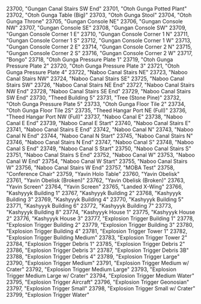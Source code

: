 ﻿23700, "Gungan Canal Stairs SW End"
23701, "Otoh Gunga Potted Plant"
23702, "Otoh Gunga Table (Big)"
23703, "Otoh Gunga Stool"
23704, "Otoh Gunga Throne"
23705, "Gungan Console NE"
23706, "Gungan Console NW"
23707, "Gungan Console SE"
23708, "Gungan Console SW"
23709, "Gungan Console Corner 1 E"
23710, "Gungan Console Corner 1 N"
23711, "Gungan Console Corner 1 S"
23712, "Gungan Console Corner 1 W"
23713, "Gungan Console Corner 2 E"
23714, "Gungan Console Corner 2 N"
23715, "Gungan Console Corner 2 S"
23716, "Gungan Console Corner 2 W"
23717, "Bongo"
23718, "Otoh Gunga Pressure Plate 1"
23719, "Otoh Gunga Pressure Plate 2"
23720, "Otoh Gunga Pressure Plate 3"
23721, "Otoh Gunga Pressure Plate 4"
23722, "Naboo Canal Stairs NE"
23723, "Naboo Canal Stairs NW"
23724, "Naboo Canal Stairs SE"
23725, "Naboo Canal Stairs SW"
23726, "Naboo Canal Stairs NE End"
23727, "Naboo Canal Stairs NW End"
23728, "Naboo Canal Stairs SE End"
23729, "Naboo Canal Stairs SW End"
23730, "Theed Building  5"
23731, "Tree (Stone Pine)"
23732, "Otoh Gunga Pressure Plate 5"
23733, "Otoh Gunga Floor Tile 2"
23734, "Otoh Gunga Floor Tile 2S"
23735, "Theed Hangar Port NE (Full)"
23736, "Theed Hangar Port NW (Full)"
23737, "Naboo Canal E"
23738, "Naboo Canal E End"
23739, "Naboo Canal E Start"
23740, "Naboo Canal Stairs E"
23741, "Naboo Canal Stairs E End"
23742, "Naboo Canal N"
23743, "Naboo Canal N End"
23744, "Naboo Canal N Start"
23745, "Naboo Canal Stairs N"
23746, "Naboo Canal Stairs N End"
23747, "Naboo Canal S"
23748, "Naboo Canal S End"
23749, "Naboo Canal S Start"
23750, "Naboo Canal Stairs S"
23751, "Naboo Canal Stairs S End"
23752, "Naboo Canal W"
23753, "Naboo Canal W End"
23754, "Naboo Canal W Start"
23755, "Naboo Canal Stairs W"
23756, "Naboo Canal Stairs W End"
23757, "MOBA Test"
23758, "Conference Chair"
23759, "Yavin Holo Table"
23760, "Yavin Obelisk"
23761, "Yavin Obelisk (Broken)"
23762, "Yavin Obelisk (Broken)"
23763, "Yavin Screen"
23764, "Yavin Screen"
23765, "Landed X-Wing"
23766, "Kashyyyk Building 1"
23767, "Kashyyyk Building 2"
23768, "Kashyyyk Building 3"
23769, "Kashyyyk Building 4"
23770, "Kashyyyk Building 5"
23771, "Kashyyyk Building 6"
23772, "Kashyyyk Building 7"
23773, "Kashyyyk Building 8"
23774, "Kashyyyk House 1"
23775, "Kashyyyk House 2"
23776, "Kashyyyk House 3"
23777, "Explosion Trigger Building 1"
23778, "Explosion Trigger Building 2"
23779, "Explosion Trigger Building 3"
23780, "Explosion Trigger Building 4"
23781, "Explosion Trigger Tower 1"
23782, "Explosion Trigger Building Medium"
23783, "Explosion Trigger Tower 2"
23784, "Explosion Trigger Debris 1"
23785, "Explosion Trigger Debris 2"
23786, "Explosion Trigger Debris 3"
23787, "Explosion Trigger Debris 3B"
23788, "Explosion Trigger Debris 4"
23789, "Explosion Trigger Large"
23790, "Explosion Trigger Medium"
23791, "Explosion Trigger Medium w/ Crater"
23792, "Explosion Trigger Medium Large"
23793, "Explosion Trigger Medium Large w/ Crater"
23794, "Explosion Trigger Medium Water"
23795, "Explosion Trigger Aircraft"
23796, "Explosion Trigger Geonosian"
23797, "Explosion Trigger Small"
23798, "Explosion Trigger Small w/ Crater"
23799, "Explosion Trigger Water"
